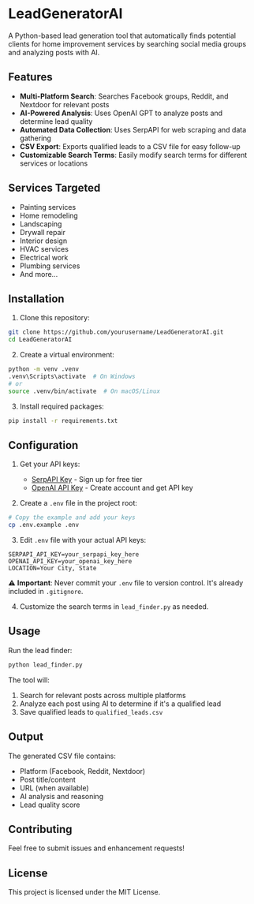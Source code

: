 # LeadGeneratorAI

A Python-based lead generation tool that automatically finds potential clients for home improvement services by searching social media groups and analyzing posts with AI.

## Features

- **Multi-Platform Search**: Searches Facebook groups, Reddit, and Nextdoor for relevant posts
- **AI-Powered Analysis**: Uses OpenAI GPT to analyze posts and determine lead quality
- **Automated Data Collection**: Uses SerpAPI for web scraping and data gathering
- **CSV Export**: Exports qualified leads to a CSV file for easy follow-up
- **Customizable Search Terms**: Easily modify search terms for different services or locations

## Services Targeted

- Painting services
- Home remodeling
- Landscaping
- Drywall repair
- Interior design
- HVAC services
- Electrical work
- Plumbing services
- And more...

## Installation

1. Clone this repository:
```bash
git clone https://github.com/yourusername/LeadGeneratorAI.git
cd LeadGeneratorAI
```

2. Create a virtual environment:
```bash
python -m venv .venv
.venv\Scripts\activate  # On Windows
# or
source .venv/bin/activate  # On macOS/Linux
```

3. Install required packages:
```bash
pip install -r requirements.txt
```

## Configuration

1. Get your API keys:
   - [SerpAPI Key](https://serpapi.com/) - Sign up for free tier
   - [OpenAI API Key](https://platform.openai.com/) - Create account and get API key

2. Create a `.env` file in the project root:
```bash
# Copy the example and add your keys
cp .env.example .env
```

3. Edit `.env` file with your actual API keys:
```env
SERPAPI_API_KEY=your_serpapi_key_here
OPENAI_API_KEY=your_openai_key_here
LOCATION=Your City, State
```

⚠️ **Important**: Never commit your `.env` file to version control. It's already included in `.gitignore`.

4. Customize the search terms in `lead_finder.py` as needed.

## Usage

Run the lead finder:
```bash
python lead_finder.py
```

The tool will:
1. Search for relevant posts across multiple platforms
2. Analyze each post using AI to determine if it's a qualified lead
3. Save qualified leads to `qualified_leads.csv`

## Output

The generated CSV file contains:
- Platform (Facebook, Reddit, Nextdoor)
- Post title/content
- URL (when available)
- AI analysis and reasoning
- Lead quality score

## Contributing

Feel free to submit issues and enhancement requests!

## License

This project is licensed under the MIT License.